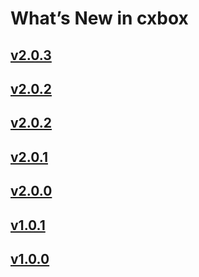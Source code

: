 # What’s New in cxbox
## [v2.0.3](/new/version203/)
## [v2.0.2](/new/version202/)
## [v2.0.2](/new/version202/)
## [v2.0.1](/new/version201/)
## [v2.0.0](/new/version200/)
## [v1.0.1](/new/version101/)
## [v1.0.0](/new/version100/)